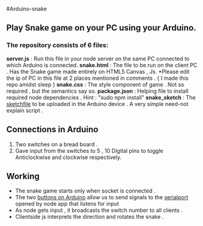 #Arduino-snake
## Play Snake game on your PC using your Arduino.

### The repository consists of 6 files:

**server.js** 
: Run this file in your node server on the same PC connected to which Arduino is connected.
**snake.html**
: The file to be run on the client PC . Has the Snake game made entirely on HTML5 Canvas , Js.
 *Please edit the ip of PC in this file at 2 places mentioned in comments . { I made this repo amidst sleep }
**snake.css**
: The style component of game . Not so required , but the semantics say so.
**package.json**
: Helping file to install required node dependencies . Hint : "sudo npm install"
**snake_sketch**
: The [sketchfile](http://arduino.cc/en/Tutorial/Sketch) to be uploaded in the Arduino device . A very simple need-not explain script .

## Connections in Arduino 

1. Two switches on a bread board .
2. Gave input from the switches to 5 , 10 Digital pins to toggle Anticlockwise and clockwise respectively.


## Working

* The snake game starts only when socket is connected .
* The two [buttons on Arduino](http://arduino.cc/en/Tutorial/DigitalReadSerial) allow us to send signals to the [serialport]( https://github.com/voodootikigod/node-serialport) opened by node app that listens for input
* As node gets input , it broadcasts the switch number to all clients .
* Clientside js interprets the direction and rotates the snake .

